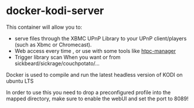 # docker-kodi-server

This container will allow you to:
* serve files through the XBMC UPnP Library to your UPnP client/players (such as Xbmc or Chromecast).
* Web access every time , or use with some tools like [htpc-manager](http://htpc.io/)
* Trigger library scan When you want or from sickbeard/sickrage/couchpotato/...

Docker is used to compile and run the latest headless version of KODI on ubuntu LTS

In order to use this you need to drop a preconfigured profile into the mapped directory, make sure to enable the webUI and set the port to 8089!
